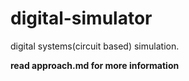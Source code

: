 # digital-simulator
digital systems(circuit based) simulation.

**read approach.md for more information**
